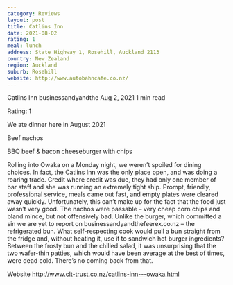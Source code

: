 ```yaml
---
category: Reviews
layout: post
title: Catlins Inn
date: 2021-08-02
rating: 1
meal: lunch
address: State Highway 1, Rosehill, Auckland 2113
country: New Zealand
region: Auckland
suburb: Rosehill
website: http://www.autobahncafe.co.nz/
---
```


Catlins Inn
businessandyandthe
Aug 2, 2021
1 min read


Rating: 1

We ate dinner here in August 2021 

Beef nachos 

BBQ beef & bacon cheeseburger with chips 

Rolling into Owaka on a Monday night, we weren’t spoiled for dining choices. In fact, the Catlins Inn was the only place open, and was doing a roaring trade. Credit where credit was due, they had only one member of bar staff and she was running an extremely tight ship. Prompt, friendly, professional service, meals came out fast, and empty plates were cleared away quickly. Unfortunately, this can’t make up for the fact that the food just wasn’t very good. The nachos were passable – very cheap corn chips and bland mince, but not offensively bad. Unlike the burger, which committed a sin we are yet to report on businessandyandthefeerex.co.nz – the refrigerated bun. What self-respecting cook would pull a bun straight from the fridge and, without heating it, use it to sandwich hot burger ingredients? Between the frosty bun and the chilled salad, it was unsurprising that the two wafer-thin patties, which would have been average at the best of times, were dead cold. There’s no coming back from that. 

Website http://www.clt-trust.co.nz/catlins-inn---owaka.html